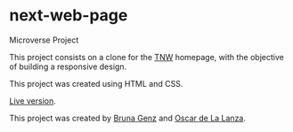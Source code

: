 # next-web-page

Microverse Project

This project consists on a clone for the [TNW](https://thenextweb.com/) homepage, with the objective of building a responsive design.

This project was created using HTML and CSS.

[Live version](https://raw.githack.com/bruna-genz/next-web-page/index/index.html).

This project was created by [Bruna Genz](https://github.com/bruna-genz) and [Oscar de La Lanza](https://github.com/oscardelalanza). 
